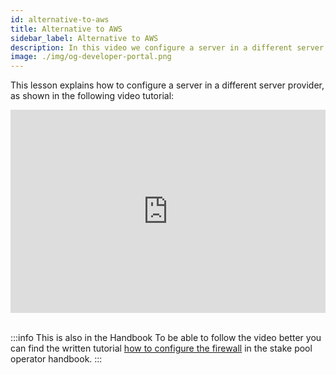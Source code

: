 ```yaml
---
id: alternative-to-aws
title: Alternative to AWS
sidebar_label: Alternative to AWS
description: In this video we configure a server in a different server provider.
image: ./img/og-developer-portal.png
---
```


This lesson explains how to configure a server in a different server provider, as shown in the following video tutorial:

<iframe width="100%" height="325" src="https://www.youtube.com/embed/4Um9pCsZVSE" frameborder="0" allow="accelerometer; autoplay; clipboard-write; encrypted-media; gyroscope; picture-in-picture; fullscreen;"></iframe>
<br/><br/>  

:::info This is also in the Handbook 
To be able to follow the video better you can find the written tutorial [how to configure the firewall](../handbook/setup-firewall) in the stake pool operator handbook.
:::
